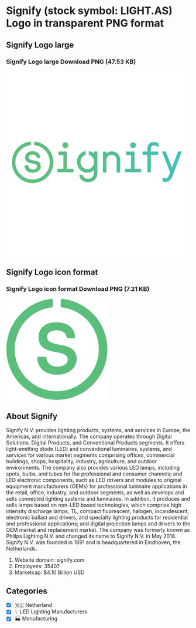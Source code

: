 # Signify (stock symbol: LIGHT.AS) Logo in transparent PNG format

## Signify Logo large

### Signify Logo large Download PNG (47.53 KB)

![Signify Logo large Download PNG (47.53 KB)](/img/orig/LIGHT.AS_BIG-5dc06223.png)

## Signify Logo icon format

### Signify Logo icon format Download PNG (7.21 KB)

![Signify Logo icon format Download PNG (7.21 KB)](/img/orig/LIGHT.AS-acc5c0bd.png)

## About Signify

Signify N.V. provides lighting products, systems, and services in Europe, the Americas, and internationally. The company operates through Digital Solutions, Digital Products, and Conventional Products segments. It offers light-emitting diode (LED) and conventional luminaires, systems, and services for various market segments comprising offices, commercial buildings, shops, hospitality, industry, agriculture, and outdoor environments. The company also provides various LED lamps, including spots, bulbs, and tubes for the professional and consumer channels; and LED electronic components, such as LED drivers and modules to original equipment manufacturers (OEMs) for professional luminaire applications in the retail, office, industry, and outdoor segments, as well as develops and sells connected lighting systems and luminaires. In addition, it produces and sells lamps based on non-LED based technologies, which comprise high intensity discharge lamps, TL, compact fluorescent, halogen, incandescent, electronic ballast and drivers, and specialty lighting products for residential and professional applications; and digital projection lamps and drivers to the OEM market and replacement market. The company was formerly known as Philips Lighting N.V. and changed its name to Signify N.V. in May 2018. Signify N.V. was founded in 1891 and is headquartered in Eindhoven, the Netherlands.

1. Website domain: signify.com
2. Employees: 35407
3. Marketcap: $4.10 Billion USD


## Categories
- [x] 🇳🇱 Netherland
- [x] 💡 LED Lighting Manufacturers
- [x] 🏭 Manufacturing
